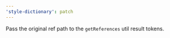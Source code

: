 ```yaml
---
'style-dictionary': patch
---
```


Pass the original ref path to the `getReferences` util result tokens.
